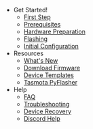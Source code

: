 * Get Started!
    * [First Step](/installation/)
    * [Prerequisites](/installation/Prerequisites)  
    * [Hardware Preparation](/installation/Hardware-Preparation)  
    * [Flashing](/installation/Flashing)  
    * [Initial Configuration](/installation/Initial-Configuration)  
* Resources
    * [What's New](What's-New)
    * [Download Firmware](http://thehackbox.org/tasmota/release/)
    * [Device Templates](http://tasmota.fun)
    * [Tasmota PyFlasher](https://github.com/tasmota/tasmota-pyflasher/releases)
* Help
    * [FAQ](/help/FAQ)
    * [Troubleshooting](/help/Troubleshooting)
    * [Device Recovery](/help/Device-Recovery)
    * [Discord Help](https://discord.gg/Ks2Kzd4)
